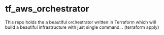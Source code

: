 # tf_aws_orchestrator
This repo holds the a beautiful orchestrator written in Terraform which will build a beautiful infrastructure with just single command. . (terraform apply)
